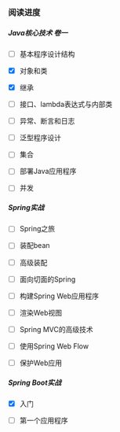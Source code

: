 ### 阅读进度

##### Java核心技术 卷一

- [ ] 基本程序设计结构
- [x] 对象和类
- [x] 继承
- [ ] 接口、lambda表达式与内部类
- [ ] 异常、断言和日志
- [ ] 泛型程序设计
- [ ] 集合
- [ ] 部署Java应用程序
- [ ] 并发



##### Spring实战

- [ ] Spring之旅
- [ ] 装配bean
- [ ] 高级装配
- [ ] 面向切面的Spring
- [ ] 构建Spring Web应用程序
- [ ] 渲染Web视图
- [ ] Spring MVC的高级技术
- [ ] 使用Spring Web Flow
- [ ] 保护Web应用



##### Spring Boot实战

- [x] 入门
- [ ] 第一个应用程序




